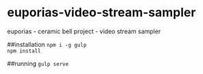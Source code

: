 # euporias-video-stream-sampler
euporias - ceramic bell project - video stream sampler

##installation
`npm i -g gulp`  
`npm install`

##running
`gulp serve`

